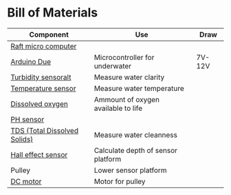 # Bill of Materials

|Component|Use|Draw|
|-|-|-|
[Raft micro computer](https://docs.arduino.cc/hardware/due/)||
|[Arduino Due](https://www.amazon.se/Arduino-AG-utvecklingskort-Due-A000062/dp/B08933P95J?source=ps-sl-shoppingads-lpcontext&ref_=fplfs&psc=1&smid=ANU9KP01APNAG)|Microcontroller for underwater|7V-12V|
[Turbidity sensor](https://www.rikasensor.com/rk500-07-ss-turbidity-sensor.html)[alt](https://www.electrokit.com/grumlighetssensor-analog)|Measure water clarity||
[Temperature sensor](https://www.elbutik.se/product.html/shelly-ds18b20-temperatursensor?msclkid=df07bc15ebfb17916f10d4d63b7faed5&utm_source=bing&utm_medium=cpc&utm_campaign=Viva+-+Shopping&utm_term=4587574838336733&utm_content=Ad+group+%231)|Measure water temperature||
[Dissolved oxygen](https://se.farnell.com/dfrobot/sen0237-a/dev-kit-analog-dissolved-oxygen/dp/3517931)|Ammount of oxygen available to life||
[PH sensor](https://www.tme.eu/se/details/df-sen0169/miljosensorer/dfrobot/sen0169/?brutto=1&currency=SEK&utm_source=google&utm_medium=cpc&utm_campaign=SZWECJA%20%5BPLA%5D%20CSS&gad_source=1&gad_campaignid=10592617092&gbraid=0AAAAADyylhKaLvBuarhv-r72DDDWdiH70&gclid=CjwKCAjwiY_GBhBEEiwAFaghvvAh3KSy9wSjFVwgDGqpyaT34C1E88sXrE3lENyJp1a6bsXzxXuPvBoCppYQAvD_BwE)||
|[TDS (Total Dissolved Solids)](https://www.m.nu/arduino-shields/vattenkvalitetsmatare-tds?gad_source=1&gad_campaignid=17347460810&gbraid=0AAAAADjzso7X3tptxJ3B0fdA9yfxu_Ug-&gclid=CjwKCAjwiY_GBhBEEiwAFaghvg410R-JjWf8Ci6xdh386ijllC7VpfVD6Tz4L4oU3BPpsRtFZ98hwBoC3PIQAvD_BwE)|Measure water cleanness||
|[Hall effect sensor](https://www.electrokit.com/tlv49645-sip-3-hall-effektsensor-digital?gad_source=1&gad_campaignid=17338847491&gbraid=0AAAAAD_OrGN7ekLvdRKENoxCQ38xOgkfL&gclid=CjwKCAjwiY_GBhBEEiwAFaghvvtc5-3xuZx12bOuwTdUgIruGaBNhWvSB5BtiQO6VNAnJ_LaX2MxmBoCMSQQAvD_BwE)|Calculate depth of sensor platform||
|Pulley|Lower sensor platform||
|[DC motor](https://www.biltema.se/bil---mc/lasta-och-dra/transporttillbehor/elektriska-vinschar/elvinsch-12-v-907-kg-2000042426?utm_source=google&utm_medium=cpc&utm_campaign=p-shopping-LIA-mid&gad_source=1&gad_campaignid=1603792037&gbraid=0AAAAADowiYi8V4ggsYYD4R_vxDRMR9FQR&gclid=Cj0KCQjwoP_FBhDFARIsANPG24PgOhgRuM1j2egWvMcDXaO6lrkzRsuYV2femD6pD6_SUT8Prufzs9IaAtKREALw_wcB)|Motor for pulley||
